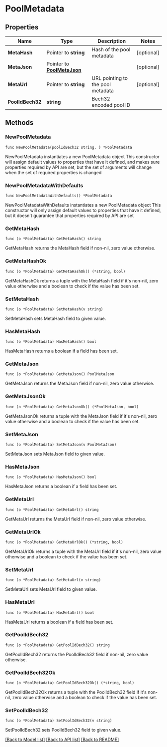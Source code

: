 # PoolMetadata

## Properties

Name | Type | Description | Notes
------------ | ------------- | ------------- | -------------
**MetaHash** | Pointer to **string** | Hash of the pool metadata | [optional] 
**MetaJson** | Pointer to [**PoolMetaJson**](PoolMetaJson.md) |  | [optional] 
**MetaUrl** | Pointer to **string** | URL pointing to the pool metadata | [optional] 
**PoolIdBech32** | **string** | Bech32 encoded pool ID | 

## Methods

### NewPoolMetadata

`func NewPoolMetadata(poolIdBech32 string, ) *PoolMetadata`

NewPoolMetadata instantiates a new PoolMetadata object
This constructor will assign default values to properties that have it defined,
and makes sure properties required by API are set, but the set of arguments
will change when the set of required properties is changed

### NewPoolMetadataWithDefaults

`func NewPoolMetadataWithDefaults() *PoolMetadata`

NewPoolMetadataWithDefaults instantiates a new PoolMetadata object
This constructor will only assign default values to properties that have it defined,
but it doesn't guarantee that properties required by API are set

### GetMetaHash

`func (o *PoolMetadata) GetMetaHash() string`

GetMetaHash returns the MetaHash field if non-nil, zero value otherwise.

### GetMetaHashOk

`func (o *PoolMetadata) GetMetaHashOk() (*string, bool)`

GetMetaHashOk returns a tuple with the MetaHash field if it's non-nil, zero value otherwise
and a boolean to check if the value has been set.

### SetMetaHash

`func (o *PoolMetadata) SetMetaHash(v string)`

SetMetaHash sets MetaHash field to given value.

### HasMetaHash

`func (o *PoolMetadata) HasMetaHash() bool`

HasMetaHash returns a boolean if a field has been set.

### GetMetaJson

`func (o *PoolMetadata) GetMetaJson() PoolMetaJson`

GetMetaJson returns the MetaJson field if non-nil, zero value otherwise.

### GetMetaJsonOk

`func (o *PoolMetadata) GetMetaJsonOk() (*PoolMetaJson, bool)`

GetMetaJsonOk returns a tuple with the MetaJson field if it's non-nil, zero value otherwise
and a boolean to check if the value has been set.

### SetMetaJson

`func (o *PoolMetadata) SetMetaJson(v PoolMetaJson)`

SetMetaJson sets MetaJson field to given value.

### HasMetaJson

`func (o *PoolMetadata) HasMetaJson() bool`

HasMetaJson returns a boolean if a field has been set.

### GetMetaUrl

`func (o *PoolMetadata) GetMetaUrl() string`

GetMetaUrl returns the MetaUrl field if non-nil, zero value otherwise.

### GetMetaUrlOk

`func (o *PoolMetadata) GetMetaUrlOk() (*string, bool)`

GetMetaUrlOk returns a tuple with the MetaUrl field if it's non-nil, zero value otherwise
and a boolean to check if the value has been set.

### SetMetaUrl

`func (o *PoolMetadata) SetMetaUrl(v string)`

SetMetaUrl sets MetaUrl field to given value.

### HasMetaUrl

`func (o *PoolMetadata) HasMetaUrl() bool`

HasMetaUrl returns a boolean if a field has been set.

### GetPoolIdBech32

`func (o *PoolMetadata) GetPoolIdBech32() string`

GetPoolIdBech32 returns the PoolIdBech32 field if non-nil, zero value otherwise.

### GetPoolIdBech32Ok

`func (o *PoolMetadata) GetPoolIdBech32Ok() (*string, bool)`

GetPoolIdBech32Ok returns a tuple with the PoolIdBech32 field if it's non-nil, zero value otherwise
and a boolean to check if the value has been set.

### SetPoolIdBech32

`func (o *PoolMetadata) SetPoolIdBech32(v string)`

SetPoolIdBech32 sets PoolIdBech32 field to given value.



[[Back to Model list]](../README.md#documentation-for-models) [[Back to API list]](../README.md#documentation-for-api-endpoints) [[Back to README]](../README.md)



